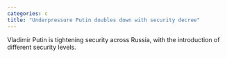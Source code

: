 ```yaml
---
categories: c
title: "Underpressure Putin doubles down with security decree"
---
```

Vladimir Putin is tightening security across Russia, with the introduction of different security levels.